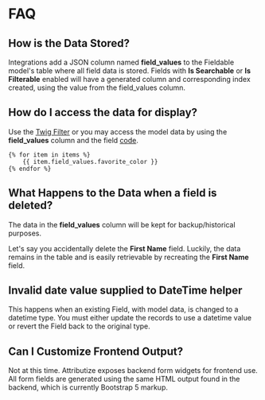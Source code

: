 # FAQ

## How is the Data Stored?
Integrations add a JSON column named **field_values** to the Fieldable model's table where all field data is stored.  Fields with **Is Searchable** or **Is Filterable** enabled will have a generated column and corresponding index created, using the value from the field_values column.

## How do I access the data for display?
Use the [Twig Filter](/attributize/usage/twigfilter.html#twig-filter) or you may access the model data by using the **field_values** column and the field [code](/attributize/usage/editor/tabs/settings.html).

``` twig
{% for item in items %}
    {{ item.field_values.favorite_color }}
{% endfor %}
```

## What Happens to the Data when a field is deleted?
The data in the **field_values** column will be kept for backup/historical purposes.

Let's say you accidentally delete the **First Name** field.  Luckily, the data remains in the table and is easily retrievable by recreating the **First Name** field. 

## Invalid date value supplied to DateTime helper
This happens when an existing Field, with model data, is changed to a datetime type.  You must either update the records to use a datetime value or revert the Field back to the original type.

## Can I Customize Frontend Output?
Not at this time.  Attributize exposes backend form widgets for frontend use.  All form fields are generated using the same HTML output found in the backend, which is currently Bootstrap 5 markup.